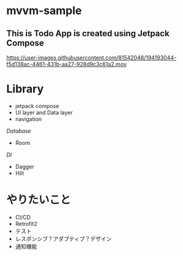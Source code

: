 # mvvm-sample

## This is Todo App is created using Jetpack Compose



https://user-images.githubusercontent.com/81542048/194193044-f5d138ac-4461-431b-aa27-928d9c3c61a2.mov


# Library
- jetpack compose
- UI layer and Data layer
- navigation
  
*Database*
  
- Room
  
*DI*
  
- Dagger
- Hilt
  
# やりたいこと
- CI/CD
- Retrofit2
- テスト
- レスポンシブ？アダプティブ？デザイン
- 通知機能
